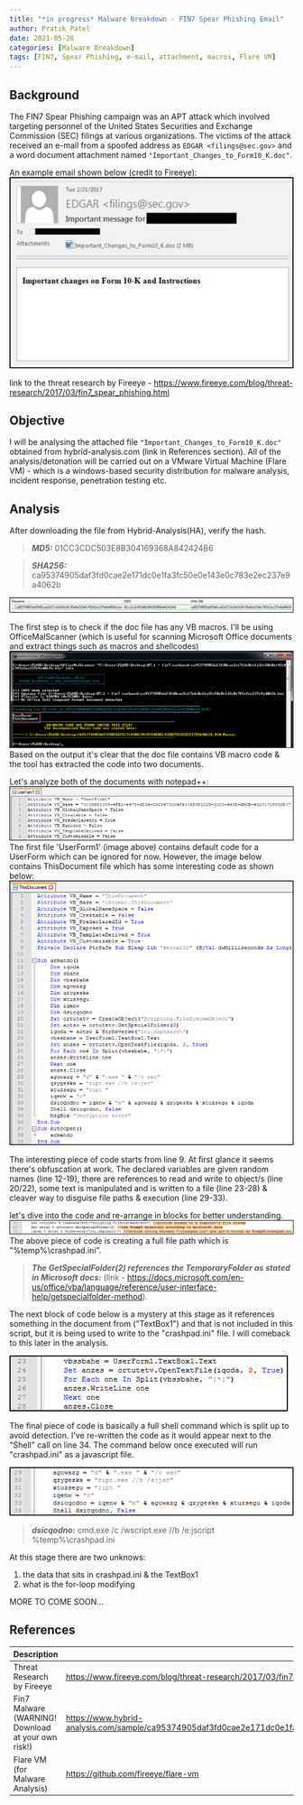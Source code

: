 ```yaml
---
title: "*in progress* Malware Breakdown - FIN7 Spear Phishing Email" 
author: Pratik Patel
date: 2021-05-20
categories: [Malware Breakdown]
tags: [FIN7, Spear Phishing, e-mail, attachment, macros, Flare VM]
---
```


## Background

The FIN7 Spear Phishing campaign was an APT attack which involved targeting personnel of the United States Securities and Exchange Commission (SEC) filings at various organizations. The victims of the attack received an e-mail from a spoofed address as `EDGAR <filings@sec.gov>` and a word document attachment named `"Important_Changes_to_Form10_K.doc"`.

An example email shown below (credit to Fireeye):
![alt text](/assets/img/fin7/phishing-email.png "Example of the phishing email")

link to the threat research by Fireeye - <https://www.fireeye.com/blog/threat-research/2017/03/fin7_spear_phishing.html>

## Objective

I will be analysing the attached file `"Important_Changes_to_Form10_K.doc"` obtained from hybrid-analysis.com (link in References section). All of the analysis/detonation will be carried out on a VMware Virtual Machine (Flare VM) - which is a windows-based security distribution for malware analysis, incident response, penetration testing etc.

## Analysis

After downloading the file from Hybrid-Analysis(HA), verify the hash.

> **_MD5:_**  01CC3CDC503E8B304169368A842424B6

> **_SHA256:_**  ca95374905daf3fd0cae2e171dc0e1fa3fc50e0e143e0c783e2ec237e9a4062b

![alt text](/assets/img/fin7/malware-hash.png "Malware Hash")

The first step is to check if the doc file has any VB macros. I'll be using OfficeMalScanner (which is useful for scanning Microsoft Office documents and extract things such as macros and shellcodes) 
![alt text](/assets/img/fin7/omalscanner.png)
Based on the output it's clear that the doc file contains VB macro code & the tool has extracted the code into two documents.

Let's analyze both of the documents with notepad++:
![alt text](/assets/img/fin7/userform1.png)
The first file 'UserForm1' (image above) contains default code for a UserForm which can be ignored for now. However, the image below contains ThisDocument file which has some interesting code as shown below:
![alt text](/assets/img/fin7/thisdocument.png)

The interesting piece of code starts from line 9. At first glance it seems there's obfuscation at work. The declared variables are given random names (line 12-19), there are references to read and write to object/s (line 20/22), some text is manipulated and is written to a file (line 23-28) & cleaver way to disguise file paths & execution (line 29-33).

let's dive into the code and re-arrange in blocks for better understanding.
[![alt text](/assets/img/fin7/1stblock.png)](/assets/img/fin7/1stblock.png)
The above piece of code is creating a full file path which is "%temp%\crashpad.ini". 

> **_The GetSpecialFolder(2) references the TemporaryFolder as stated in Microsoft docs:_**  (link - <https://docs.microsoft.com/en-us/office/vba/language/reference/user-interface-help/getspecialfolder-method>).  

The next block of code below is a mystery at this stage as it references something in the document from ("TextBox1") and that is not included in this script, but it is being used to write to the "crashpad.ini" file. I will comeback to this later in the analysis.
 
[![alt text](/assets/img/fin7/2ndblock.png)](/assets/img/fin7/2ndblock.png)

The final piece of code is basically a full shell command which is split up to avoid detection. I've re-written the code as it would appear next to the "Shell" call on line 34. The command below once executed will run "crashpad.ini" as a javascript file.

[![alt text](/assets/img/fin7/3rdblock.png)](/assets/img/fin7/3rdblock.png)


> **_dsicqodno:_**  cmd.exe /c /wscript.exe //b /e:jscript %temp%\crashpad.ini

At this stage there are two unknows:
1. the data that sits in crashpad.ini & the TextBox1
2. what is the for-loop modifying

MORE TO COME SOON...

## References


| Description                                                        | Link                                                                                                                             |   |   |   |
|--------------------------------------------------------------------|----------------------------------------------------------------------------------------------------------------------------------|---|---|---|
| Threat Research by Fireeye                                         | <https://www.fireeye.com/blog/threat-research/2017/03/fin7_spear_phishing.html>                                                    |   |   |   |
| Fin7 Malware (WARNING! Download at your own risk!) | <https://www.hybrid-analysis.com/sample/ca95374905daf3fd0cae2e171dc0e1fa3fc50e0e143e0c783e2ec237e9a4062b/5ed54d99d18c3870475e6fe2> |   |   |   |
| Flare VM (for Malware Analysis)                                    | <https://github.com/fireeye/flare-vm>                                                                                              |   |   |   |




